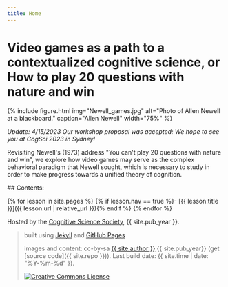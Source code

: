 ```yaml
---
title: Home
---
```


# Video games as a path to a contextualized cognitive science, or How to play 20 questions with nature and win

{% include figure.html img="Newell_games.jpg" alt="Photo of Allen Newell at a blackboard." caption="Allen Newell" width="75%" %}

*Update: 4/15/2023 Our workshop proposal was accepted: We hope to see you at CogSci 2023 in Sydney!*

Revisiting Newell's (1973) address "You can't play 20 questions with nature and win", we explore how video games may serve as the complex behavioral paradigm that Newell sought, which is necessary to study in order to make progress towards a unified theory of cognition.


<div class="toc" markdown="1">
## Contents:

{% for lesson in site.pages %}
{% if lesson.nav == true %}- [{{ lesson.title }}]({{ lesson.url | relative_url }}){% endif %}
{% endfor %}
</div>

Hosted by the [Cognitive Science Society](https://cognitivesciencesociety.org/), {{ site.pub_year }}.
 
> built using [Jekyll](https://jekyllrb.com/) and [GitHub Pages](https://pages.github.com/)
>
> images and content: cc-by-sa <a href="https://github.com/{{ site.github_username }}">{{ site.author }}</a> {{ site.pub_year}} (get [source code]({{ site.repo }})).
> Last build date: {{ site.time | date: "%Y-%m-%d" }}.
>
> <a href="http://creativecommons.org/licenses/by-sa/4.0/" rel="license"><img style="border-width: 0;" src="https://i.creativecommons.org/l/by-sa/4.0/88x31.png" alt="Creative Commons License" /></a>

